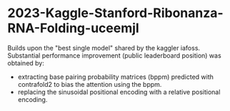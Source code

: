 # 2023-Kaggle-Stanford-Ribonanza-RNA-Folding-uceemjl

Builds upon the "best single model" shared by the kaggler iafoss. 
Substantial performance improvement (public leaderboard position) was obtained by:
  - extracting base pairing probability matrices (bppm) predicted with contrafold2 to bias the attention using the bppm.
  - replacing the sinusoidal positional encoding with a relative positional encoding.
